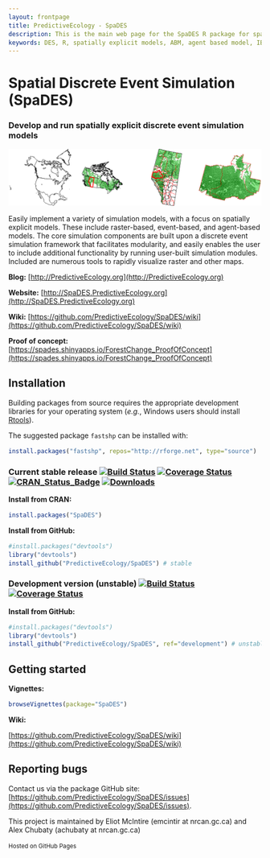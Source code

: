 ```yaml
---
layout: frontpage
title: PredictiveEcology - SpaDES
description: This is the main web page for the SpaDES R package for spatial discrete event simulation.
keywords: DES, R, spatially explicit models, ABM, agent based model, IBM, individual based model, landscape ecology, ecological forecasting
---
```


<head>
    <meta charset="utf-8">
    <meta http-equiv="X-UA-Compatible" content="chrome=1">
    <link rel="stylesheet" href="stylesheets/styles.css">
    <link rel="stylesheet" href="stylesheets/pygment_trac.css">
    <meta name="viewport" content="width=device-width, initial-scale=1, user-scalable=no">
</head>

# Spatial Discrete Event Simulation (SpaDES)

### Develop and run spatially explicit discrete event simulation models

![](ageFourMaps.png)

Easily implement a variety of simulation models, with a focus on spatially explicit models. These include raster-based, event-based, and agent-based models.
The core simulation components are built upon a discrete event simulation framework that facilitates modularity, and easily enables the user to include additional functionality by running user-built simulation modules. 
Included are numerous tools to rapidly visualize raster and other maps.

**Blog:** [http://PredictiveEcology.org](http://PredictiveEcology.org)

**Website:** [http://SpaDES.PredictiveEcology.org](http://SpaDES.PredictiveEcology.org)

**Wiki:** [https://github.com/PredictiveEcology/SpaDES/wiki](https://github.com/PredictiveEcology/SpaDES/wiki)

**Proof of concept:** [https://spades.shinyapps.io/ForestChange_ProofOfConcept](https://spades.shinyapps.io/ForestChange_ProofOfConcept)

## Installation

Building packages from source requires the appropriate development libraries for your operating system (*e.g.*, Windows users should install [Rtools](http://cran.r-project.org/bin/windows/Rtools/)).

The suggested package `fastshp` can be installed with:

```r
install.packages("fastshp", repos="http://rforge.net", type="source")
```


### Current stable release [![Build Status](https://travis-ci.org/PredictiveEcology/SpaDES.svg?branch=master)](https://travis-ci.org/PredictiveEcology/SpaDES) [![Coverage Status](https://coveralls.io/repos/PredictiveEcology/SpaDES/badge.svg?branch=master)](https://coveralls.io/r/PredictiveEcology/SpaDES?branch=master) [![CRAN_Status_Badge](http://www.r-pkg.org/badges/version/SpaDES)](https://cran.r-project.org/package=SpaDES) [![Downloads](http://cranlogs.r-pkg.org/badges/SpaDES)](https://cran.rstudio.com/package=SpaDES)

**Install from CRAN:**

```r
install.packages("SpaDES")
```

**Install from GitHub:**
    
```r
#install.packages("devtools")
library("devtools")
install_github("PredictiveEcology/SpaDES") # stable
```

### Development version (unstable) [![Build Status](https://travis-ci.org/PredictiveEcology/SpaDES.svg?branch=development)](https://travis-ci.org/PredictiveEcology/SpaDES) [![Coverage Status](https://coveralls.io/repos/PredictiveEcology/SpaDES/badge.svg?branch=development)](https://coveralls.io/r/PredictiveEcology/SpaDES?branch=development)

**Install from GitHub:**

```r
#install.packages("devtools")
library("devtools")
install_github("PredictiveEcology/SpaDES", ref="development") # unstable
```

## Getting started

**Vignettes:**

```r
browseVignettes(package="SpaDES")
```

**Wiki:**

[https://github.com/PredictiveEcology/SpaDES/wiki](https://github.com/PredictiveEcology/SpaDES/wiki)

## Reporting bugs

Contact us via the package GitHub site: [https://github.com/PredictiveEcology/SpaDES/issues](https://github.com/PredictiveEcology/SpaDES/issues).

This project is maintained by Eliot McIntire (emcintir at nrcan.gc.ca) and Alex Chubaty (achubaty at nrcan.gc.ca)

<small>Hosted on GitHub Pages</small>

